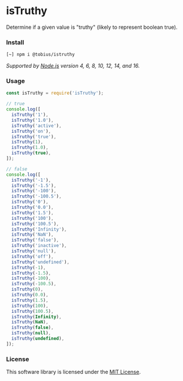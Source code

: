 # isTruthy

Determine if a given value is "truthy" (likely to represent boolean true).

### Install

```sh
[~] npm i @tobius/istruthy
```

_Supported by [Node.js](https://nodejs.org/) version 4, 6, 8, 10, 12, 14, and 16._

### Usage

```js
const isTruthy = require('isTruthy');

// true
console.log([
  isTruthy('1'),
  isTruthy('1.0'),
  isTruthy('active'),
  isTruthy('on'),
  isTruthy('true'),
  isTruthy(1),
  isTruthy(1.0),
  isTruthy(true),
]);

// false
console.log([
  isTruthy('-1'),
  isTruthy('-1.5'),
  isTruthy('-100'),
  isTruthy('-100.5'),
  isTruthy('0'),
  isTruthy('0.0'),
  isTruthy('1.5'),
  isTruthy('100'),
  isTruthy('100.5'),
  isTruthy('Infinity'),
  isTruthy('NaN'),
  isTruthy('false'),
  isTruthy('inactive'),
  isTruthy('null'),
  isTruthy('off'),
  isTruthy('undefined'),
  isTruthy(-1),
  isTruthy(-1.5),
  isTruthy(-100),
  isTruthy(-100.5),
  isTruthy(0),
  isTruthy(0.0),
  isTruthy(1.5),
  isTruthy(100),
  isTruthy(100.5),
  isTruthy(Infinity),
  isTruthy(NaN),
  isTruthy(false),
  isTruthy(null),
  isTruthy(undefined),
]);
```

### License

This software library is licensed under the [MIT License](https://github.com/tobius/istruthy/blob/master/LICENSE).
